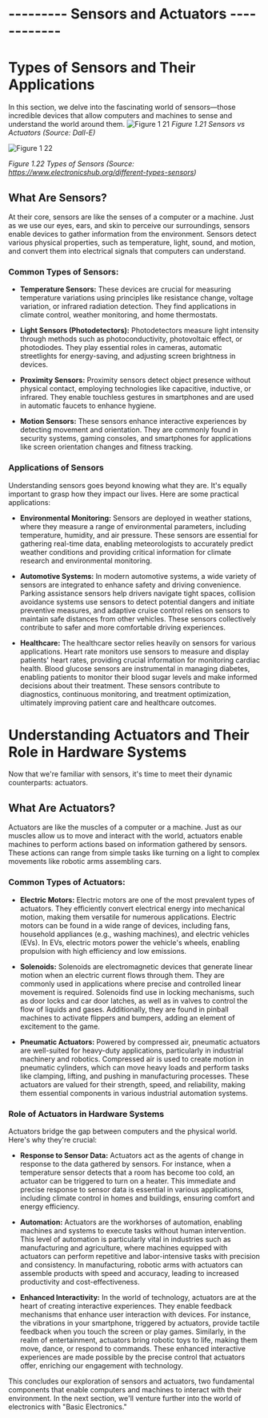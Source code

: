 # --------- Sensors and Actuators ------------


# Types of Sensors and Their Applications

In this section, we delve into the fascinating world of sensors—those incredible devices that allow computers and machines to sense and understand the world around them.
![Figure 1 21](https://github.com/muneebmh/SIT111.github.io/assets/149995551/82b2545c-474d-4eb7-8b21-f6565fe0c93b)
*Figure 1.21 Sensors vs Actuators (Source: Dall-E)*

![Figure 1 22](https://github.com/muneebmh/SIT111.github.io/assets/149995551/a47488d3-00ee-4c48-8613-ab085a1c5b9a)

*Figure 1.22 Types of Sensors (Source: https://www.electronicshub.org/different-types-sensors)*

## What Are Sensors?

At their core, sensors are like the senses of a computer or a machine. Just as we use our eyes, ears, and skin to perceive our surroundings, sensors enable devices to gather information from the environment. Sensors detect various physical properties, such as temperature, light, sound, and motion, and convert them into electrical signals that computers can understand.

### Common Types of Sensors:

+ **Temperature Sensors:** These devices are crucial for measuring temperature variations using principles like resistance change, voltage variation, or infrared radiation detection. They find applications in climate control, weather monitoring, and home thermostats.

+ **Light Sensors (Photodetectors):** Photodetectors measure light intensity through methods such as photoconductivity, photovoltaic effect, or photodiodes. They play essential roles in cameras, automatic streetlights for energy-saving, and adjusting screen brightness in devices.

+ **Proximity Sensors:** Proximity sensors detect object presence without physical contact, employing technologies like capacitive, inductive, or infrared. They enable touchless gestures in smartphones and are used in automatic faucets to enhance hygiene.

+ **Motion Sensors:** These sensors enhance interactive experiences by detecting movement and orientation. They are commonly found in security systems, gaming consoles, and smartphones for applications like screen orientation changes and fitness tracking.
### Applications of Sensors

Understanding sensors goes beyond knowing what they are. It's equally important to grasp how they impact our lives. Here are some practical applications:
+ **Environmental Monitoring:** Sensors are deployed in weather stations, where they measure a range of environmental parameters, including temperature, humidity, and air pressure. These sensors are essential for gathering real-time data, enabling meteorologists to accurately predict weather conditions and providing critical information for climate research and environmental monitoring.
  
+ **Automotive Systems:** In modern automotive systems, a wide variety of sensors are integrated to enhance safety and driving convenience. Parking assistance sensors help drivers navigate tight spaces, collision avoidance systems use sensors to detect potential dangers and initiate preventive measures, and adaptive cruise control relies on sensors to maintain safe distances from other vehicles. These sensors collectively contribute to safer and more comfortable driving experiences.
  
+ **Healthcare:** The healthcare sector relies heavily on sensors for various applications. Heart rate monitors use sensors to measure and display patients' heart rates, providing crucial information for monitoring cardiac health. Blood glucose sensors are instrumental in managing diabetes, enabling patients to monitor their blood sugar levels and make informed decisions about their treatment. These sensors contribute to diagnostics, continuous monitoring, and treatment optimization, ultimately improving patient care and healthcare outcomes.


# Understanding Actuators and Their Role in Hardware Systems

Now that we're familiar with sensors, it's time to meet their dynamic counterparts: actuators.

## What Are Actuators?

Actuators are like the muscles of a computer or a machine. Just as our muscles allow us to move and interact with the world, actuators enable machines to perform actions based on information gathered by sensors. These actions can range from simple tasks like turning on a light to complex movements like robotic arms assembling cars.

### Common Types of Actuators:
+ **Electric Motors:** Electric motors are one of the most prevalent types of actuators. They efficiently convert electrical energy into mechanical motion, making them versatile for numerous applications. Electric motors can be found in a wide range of devices, including fans, household appliances (e.g., washing machines), and electric vehicles (EVs). In EVs, electric motors power the vehicle's wheels, enabling propulsion with high efficiency and low emissions.
  
+ **Solenoids:** Solenoids are electromagnetic devices that generate linear motion when an electric current flows through them. They are commonly used in applications where precise and controlled linear movement is required. Solenoids find use in locking mechanisms, such as door locks and car door latches, as well as in valves to control the flow of liquids and gases. Additionally, they are found in pinball machines to activate flippers and bumpers, adding an element of excitement to the game.
  
+ **Pneumatic Actuators:** Powered by compressed air, pneumatic actuators are well-suited for heavy-duty applications, particularly in industrial machinery and robotics. Compressed air is used to create motion in pneumatic cylinders, which can move heavy loads and perform tasks like clamping, lifting, and pushing in manufacturing processes. These actuators are valued for their strength, speed, and reliability, making them essential components in various industrial automation systems.


### Role of Actuators in Hardware Systems
Actuators bridge the gap between computers and the physical world. Here's why they're crucial:

+ **Response to Sensor Data:** Actuators act as the agents of change in response to the data gathered by sensors. For instance, when a temperature sensor detects that a room has become too cold, an actuator can be triggered to turn on a heater. This immediate and precise response to sensor data is essential in various applications, including climate control in homes and buildings, ensuring comfort and energy efficiency.
  
+ **Automation:** Actuators are the workhorses of automation, enabling machines and systems to execute tasks without human intervention. This level of automation is particularly vital in industries such as manufacturing and agriculture, where machines equipped with actuators can perform repetitive and labor-intensive tasks with precision and consistency. In manufacturing, robotic arms with actuators can assemble products with speed and accuracy, leading to increased productivity and cost-effectiveness.
  
+ **Enhanced Interactivity:** In the world of technology, actuators are at the heart of creating interactive experiences. They enable feedback mechanisms that enhance user interaction with devices. For instance, the vibrations in your smartphone, triggered by actuators, provide tactile feedback when you touch the screen or play games. Similarly, in the realm of entertainment, actuators bring robotic toys to life, making them move, dance, or respond to commands. These enhanced interactive experiences are made possible by the precise control that actuators offer, enriching our engagement with technology.
  
This concludes our exploration of sensors and actuators, two fundamental components that enable computers and machines to interact with their environment. In the next section, we'll venture further into the world of electronics with "Basic Electronics."
